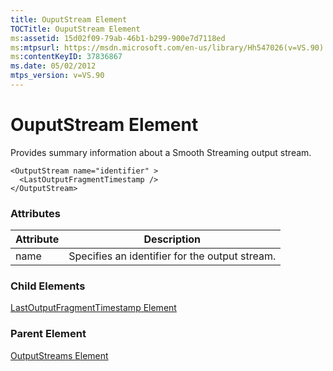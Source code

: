 ```yaml
---
title: OuputStream Element
TOCTitle: OuputStream Element
ms:assetid: 15d02f09-79ab-46b1-b299-900e7d7118ed
ms:mtpsurl: https://msdn.microsoft.com/en-us/library/Hh547026(v=VS.90)
ms:contentKeyID: 37836867
ms.date: 05/02/2012
mtps_version: v=VS.90
---
```


# OuputStream Element

Provides summary information about a Smooth Streaming output stream.

    <OutputStream name="identifier" >
      <LastOutputFragmentTimestamp />
    </OutputStream>

### Attributes

|Attribute|Description|
|--- |--- |
|name|Specifies an identifier for the output stream.|


### Child Elements

[LastOutputFragmentTimestamp Element](lastoutputfragmenttimestamp-element.md)


### Parent Element

[OutputStreams Element](outputstreams-element.md)


